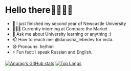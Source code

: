 # Hello there👋👨🏻‍💻

- 🎉 I just finished my second year of Newcastle University
- 👨🏻‍💻 Currently interning at Compare the Market
- 💬 Ask me about University learning or anything :)
- 📫 How to reach me: @danusha_lebedev for insta.
- 😄 Pronouns: he/him
- ⚡ Fun fact: I speak Russian and English.

[![Anurag's GitHub stats](https://github-readme-stats.vercel.app/api?username=daniil-lebedev)](https://github.com/daniil-lebedev/github-readme-stats)
[![Top Langs](https://github-readme-stats.vercel.app/api/top-langs/?username=daniil-lebedev&layout=compact)](https://github.com/daniil-lebedev/github-readme-stats)
